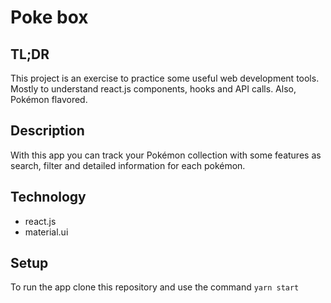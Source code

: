 # Poke box

## TL;DR

This project is an exercise to practice some useful web development tools. Mostly to understand react.js components, hooks and API calls.
Also, Pokémon flavored.

## Description

With this app you can track your Pokémon collection with some features as search, filter and detailed information for each pokémon.

## Technology

- react.js
- material.ui

## Setup

To run the app clone this repository and use the command `yarn start`
